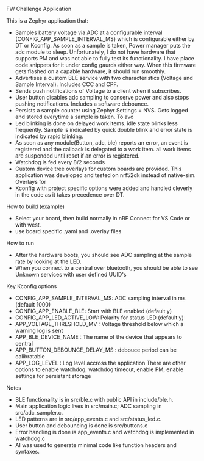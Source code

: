 FW Challenge Application

This is a Zephyr application that:
- Samples battery voltage via ADC at a configurable interval (CONFIG_APP_SAMPLE_INTERVAL_MS) which is configurable either by DT or Kconfig. As soon as a sample is taken, Power manager puts the adc module to sleep. Unfortunately, I do not have hardware that supports PM and was not able to fully test its functionality. I have place code snippets for it under config gaurds either way. When this firmware gets flashed on a capable hardware, it should run smoothly.
- Advertises a custom BLE service with two characteristics (Voltage and Sample Interval). Includes CCC and CPF.
- Sends push notifications of Voltage to a client when it subscribes.
- User button disables adc sampling to conserve power and also stops pushing notifications. Includes a software debounce.
- Persists a sample counter using Zephyr Settings + NVS. Gets logged and stored everytime a sample is taken. To avo
- Led blinking is done on delayed work items. idle state blinks less frequently. Sample is indicated by quick double blink and error state is indicated by rapid blinking.
- As soon as any module(Button, adc, ble) reports an error, an event is registered and the callback is delegated to a work item. all work items are suspended until reset if an error is registered.
- Watchdog is fed every 8/2 seconds
- Custom device tree overlays for custom boards are provided. This application was developed and tested on nrf52dk instead of native-sim. Overlays for 
- Kconfig with project specific options were added and handled cleverly in the code as it takes precedence over DT.

How to build (example)
- Select your board, then build normally in nRF Connect for VS Code or with west.
- use board specific .yaml and .overlay files

How to run
- After the hardware boots, you should see ADC sampling at the sample rate by looking at the LED.
- When you connect to a central over bluetooth, you should be able to see Unknown services with user defined UUID's  

Key Kconfig options
- CONFIG_APP_SAMPLE_INTERVAL_MS: ADC sampling interval in ms (default 1000)
- CONFIG_APP_ENABLE_BLE: Start with BLE enabled (default y)
- CONFIG_APP_LED_ACTIVE_LOW: Polarity for status LED (default y)
- APP_VOLTAGE_THRESHOLD_MV : Voltage threshold below which a warning log is sent
- APP_BLE_DEVICE_NAME : The name of the device that appears to central
- APP_BUTTON_DEBOUNCE_DELAY_MS : debouce period can be calibratable
- APP_LOG_LEVEL : Log level accross the application
There are other options to enable watchdog, watchdog timeout, enable PM, enable settings for persistant storage

Notes
- BLE functionality is in src/ble.c with public API in include/ble.h.
- Main application logic lives in src/main.c; ADC sampling in src/adc_sampler.c.
- LED patterns are in src/app_events.c and src/status_led.c.
- User button and debouncing is done is src/buttons.c
- Error handling is done is app_events.c and watchdog is implemented in watchdog.c
- AI was used to generate minimal code like function headers and syntaxes.

